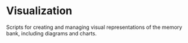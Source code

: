 # Visualization

Scripts for creating and managing visual representations of the memory bank, including diagrams and charts.

